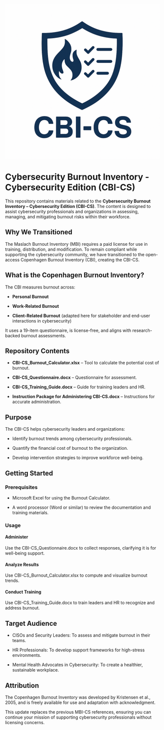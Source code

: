 <p align="center">
  <img src="https://github.com/Patrick-Kelley/CBI-CS/blob/main/CBI-CS.png?raw=true" alt="CBI-CS Logo">
</p>


Cybersecurity Burnout Inventory - Cybersecurity Edition (CBI-CS)
================================================================

This repository contains materials related to the **Cybersecurity Burnout Inventory – Cybersecurity Edition (CBI-CS)**. The content is designed to assist cybersecurity professionals and organizations in assessing, managing, and mitigating burnout risks within their workforce.

Why We Transitioned
-------------------

The Maslach Burnout Inventory (MBI) requires a paid license for use in training, distribution, and modification. To remain compliant while supporting the cybersecurity community, we have transitioned to the open-access Copenhagen Burnout Inventory (CBI), creating the CBI-CS.

What is the Copenhagen Burnout Inventory?
-----------------------------------------

The CBI measures burnout across:

*   **Personal Burnout**
    
*   **Work-Related Burnout**
    
*   **Client-Related Burnout** (adapted here for stakeholder and end-user interactions in cybersecurity)
    

It uses a 19-item questionnaire, is license-free, and aligns with research-backed burnout assessments.

Repository Contents
-------------------

*   **CBI-CS\_Burnout\_Calculator.xlsx** – Tool to calculate the potential cost of burnout.
    
*   **CBI-CS\_Questionnaire.docx** – Questionnaire for assessment.
    
*   **CBI-CS\_Training\_Guide.docx** – Guide for training leaders and HR.
    
*   **Instruction Package for Administering CBI-CS.docx** – Instructions for accurate administration.
    

Purpose
-------

The CBI-CS helps cybersecurity leaders and organizations:

*   Identify burnout trends among cybersecurity professionals.
    
*   Quantify the financial cost of burnout to the organization.
    
*   Develop intervention strategies to improve workforce well-being.
    

Getting Started
---------------

### Prerequisites

*   Microsoft Excel for using the Burnout Calculator.
    
*   A word processor (Word or similar) to review the documentation and training materials.
    

### Usage

#### Administer

Use the CBI-CS\_Questionnaire.docx to collect responses, clarifying it is for well-being support.

#### Analyze Results

Use CBI-CS\_Burnout\_Calculator.xlsx to compute and visualize burnout trends.

#### Conduct Training

Use CBI-CS\_Training\_Guide.docx to train leaders and HR to recognize and address burnout.

Target Audience
---------------

*   CISOs and Security Leaders: To assess and mitigate burnout in their teams.
    
*   HR Professionals: To develop support frameworks for high-stress environments.
    
*   Mental Health Advocates in Cybersecurity: To create a healthier, sustainable workplace.
    

Attribution
-----------

The Copenhagen Burnout Inventory was developed by Kristensen et al., 2005, and is freely available for use and adaptation with acknowledgment.

This update replaces the previous MBI-CS references, ensuring you can continue your mission of supporting cybersecurity professionals without licensing concerns.
